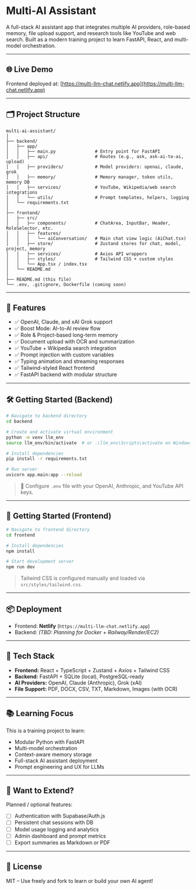 # Multi-AI Assistant

A full-stack AI assistant app that integrates multiple AI providers, role-based memory, file upload support, and research tools like YouTube and web search. Built as a modern training project to learn FastAPI, React, and multi-model orchestration.

---

## 🌐 Live Demo

Frontend deployed at: [https://multi-llm-chat.netlify.app](https://multi-llm-chat.netlify.app)

---

## 🗂️ Project Structure

```
multi-ai-assistant/
│
├── backend/
│   ├── app/
│   │   ├── main.py               # Entry point for FastAPI
│   │   ├── api/                  # Routes (e.g., ask, ask-ai-to-ai, upload)
│   │   ├── providers/            # Model providers: openai, claude, grok
│   │   ├── memory/               # Memory manager, token utils, memory DB
│   │   ├── services/             # YouTube, Wikipedia/web search integrations
│   │   └── utils/                # Prompt templates, helpers, logging
│   └── requirements.txt
│
├── frontend/
│   ├── src/
│   │   ├── components/           # ChatArea, InputBar, Header, RoleSelector, etc.
│   │   ├── features/
│   │   │   └── aiConversation/   # Main chat view logic (AiChat.tsx)
│   │   ├── store/                # Zustand stores for chat, model, project, memory
│   │   ├── services/             # Axios API wrappers
│   │   ├── styles/               # Tailwind CSS + custom styles
│   │   └── App.tsx / index.tsx
│   └── README.md
│
├── README.md (this file)
└── .env, .gitignore, Dockerfile (coming soon)
```

---

## 🚀 Features

- ✅ OpenAI, Claude, and xAI Grok support
- ✅ Boost Mode: AI-to-AI review flow
- ✅ Role & Project-based long-term memory
- ✅ Document upload with OCR and summarization
- ✅ YouTube + Wikipedia search integration
- ✅ Prompt injection with custom variables
- ✅ Typing animation and streaming responses
- ✅ Tailwind-styled React frontend
- ✅ FastAPI backend with modular structure

---

## 🛠 Getting Started (Backend)

```bash
# Navigate to backend directory
cd backend

# Create and activate virtual environment
python -m venv llm_env
source llm_env/bin/activate  # or .\llm_env\Scripts\activate on Windows

# Install dependencies
pip install -r requirements.txt

# Run server
uvicorn app.main:app --reload
```

> 📌 Configure `.env` file with your OpenAI, Anthropic, and YouTube API keys.

---

## 💬 Getting Started (Frontend)

```bash
# Navigate to frontend directory
cd frontend

# Install dependencies
npm install

# Start development server
npm run dev
```

> Tailwind CSS is configured manually and loaded via `src/styles/tailwind.css`.

---

## 📦 Deployment

- Frontend: **Netlify** (`https://multi-llm-chat.netlify.app`)
- Backend: _(TBD: Planning for Docker + Railway/Render/EC2)_

---

## 🧪 Tech Stack

- **Frontend:** React + TypeScript + Zustand + Axios + Tailwind CSS
- **Backend:** FastAPI + SQLite (local), PostgreSQL-ready
- **AI Providers:** OpenAI, Claude (Anthropic), Grok (xAI)
- **File Support:** PDF, DOCX, CSV, TXT, Markdown, Images (with OCR)

---

## 📚 Learning Focus

This is a training project to learn:

- Modular Python with FastAPI
- Multi-model orchestration
- Context-aware memory storage
- Full-stack AI assistant deployment
- Prompt engineering and UX for LLMs

---

## 🧠 Want to Extend?

Planned / optional features:

- [ ] Authentication with Supabase/Auth.js
- [ ] Persistent chat sessions with DB
- [ ] Model usage logging and analytics
- [ ] Admin dashboard and prompt metrics
- [ ] Export summaries as Markdown or PDF

---

## 📄 License

MIT – Use freely and fork to learn or build your own AI agent!
